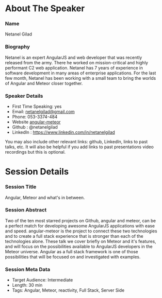 About The Speaker
=================

### Name

Netanel Gilad

### Biography

Netanel is an expert AngularJS and web developer that was recently released from the army. There he
worked on mission-critical and highly performant C2 web application. Netanel has 7 years of experience in
software development in many areas of enterprise applications. For the last few month, Netanel has been
working with a small team to bring the worlds of Angular and Meteor closer together.

### Speaker Details

- First Time Speaking: yes
- Email: netanelgilad@gmail.com
- Phone: 053-3374-484
- Website [angular-meteor](http://angularjs.meteor.com)
- Github : @netanelgilad
- LinkedIn : https://www.linkedin.com/in/netanelgilad

You may also include other relevant links: github, LinkedIn, links to past talks, etc.
It will also be helpful if you add links to past presentations video recordings but this is optional.

Session Details
===============

### Session Title

Angular, Meteor and what's in between.

### Session Abstract

Two of the ten most starred projects on Github, angular and meteor, can be a perfect match for developing
awesome AngularJS applications with ease and speed. angular-meteor is the project to connect these two technologies
and to create a full stack experience that is stronger than each of the technologies alone.
These talk we cover briefly on Meteor and it's features, and will focus on the possibilities available to AngularJS
developers in the Meteor universe. Angular as a full stack framework is one of those possibilities that will be
focused on and investigated with examples.

### Session Meta Data

- Target Audience: Intermediate
- Length: 30 min
- Tags: Angular, Meteor, reactivity, Full Stack, Server Side
